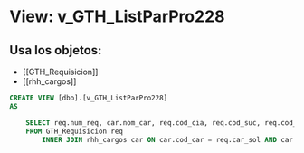 # View: v_GTH_ListParPro228

## Usa los objetos:
- [[GTH_Requisicion]]
- [[rhh_cargos]]

```sql
CREATE VIEW [dbo].[v_GTH_ListParPro228]
AS

	SELECT req.num_req, car.nom_car, req.cod_cia, req.cod_suc, req.cod_cco 
	FROM GTH_Requisicion req 
		INNER JOIN rhh_cargos car ON car.cod_car = req.car_sol AND car.cod_cia = req.cod_cia;


```

